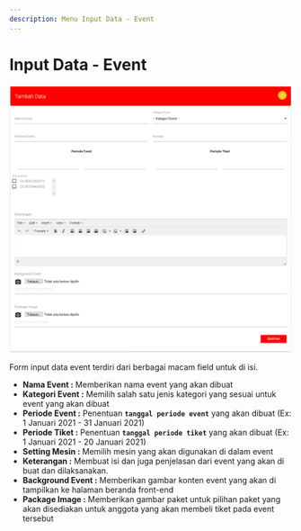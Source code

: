 ```yaml
---
description: Menu Input Data - Event
---
```


# Input Data - Event

![Form Input Data Event](../../../.gitbook/assets/screenshot_2021-01-07-tambah-data-woowtix-admin.png)

Form input data event terdiri dari berbagai macam field untuk di isi.

* **Nama Event :** Memberikan nama event yang akan dibuat
* **Kategori Event :** Memilih salah satu jenis kategori yang sesuai untuk event yang akan dibuat
* **Periode Event :** Penentuan **`tanggal periode event`** yang akan dibuat \(Ex: 1 Januari 2021 - 31 Januari 2021\)
* **Periode Tiket :** Penentuan **`tanggal periode tiket`** yang akan dibuat \(Ex: 1 Januari 2021 - 20 Januari 2021\)
* **Setting Mesin :** Memilih mesin yang akan digunakan di dalam event
* **Keterangan :** Membuat isi dan juga penjelasan dari event yang akan di buat dan dilaksanakan.
* **Background Event :** Memberikan gambar konten event yang akan di tampilkan ke halaman beranda front-end
* **Package Image :** Memberikan gambar paket untuk pilihan paket yang akan disediakan untuk anggota yang akan membeli tiket pada event tersebut

